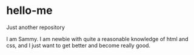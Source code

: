 # hello-me
Just another repository

I am Sammy. 
I am newbie with quite a reasonable knowledge of html and css,
and I just want to get better and become really good. 


